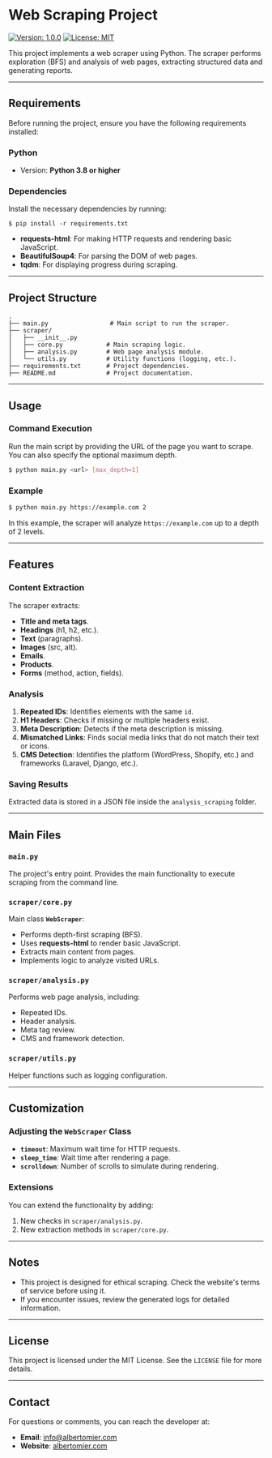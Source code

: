 # Web Scraping Project

[![Version: 1.0.0](https://img.shields.io/badge/Version-1.0.0-blue.svg)](./README.md)
[![License: MIT](https://img.shields.io/badge/License-MIT-yellow.svg)](./LICENSE)

This project implements a web scraper using Python. The scraper performs exploration (BFS) and analysis of web pages, extracting structured data and generating reports.

---

## Requirements

Before running the project, ensure you have the following requirements installed:

### Python

- Version: **Python 3.8 or higher**

### Dependencies

Install the necessary dependencies by running:

```
$ pip install -r requirements.txt
```

- **requests-html**: For making HTTP requests and rendering basic JavaScript.
- **BeautifulSoup4**: For parsing the DOM of web pages.
- **tqdm**: For displaying progress during scraping.

---

## Project Structure

```text
.
├── main.py                 # Main script to run the scraper.
├── scraper/
│   ├── __init__.py
│   ├── core.py            # Main scraping logic.
│   ├── analysis.py        # Web page analysis module.
│   └── utils.py           # Utility functions (logging, etc.).
├── requirements.txt       # Project dependencies.
├── README.md              # Project documentation.
```

---

## Usage

### Command Execution

Run the main script by providing the URL of the page you want to scrape. You can also specify the optional maximum depth.

```bash
$ python main.py <url> [max_depth=1]
```

### Example

```bash
$ python main.py https://example.com 2
```

In this example, the scraper will analyze `https://example.com` up to a depth of 2 levels.

---

## Features

### Content Extraction

The scraper extracts:

- **Title and meta tags**.
- **Headings** (h1, h2, etc.).
- **Text** (paragraphs).
- **Images** (src, alt).
- **Emails**.
- **Products**.
- **Forms** (method, action, fields).

### Analysis

1. **Repeated IDs**: Identifies elements with the same `id`.
2. **H1 Headers**: Checks if missing or multiple headers exist.
3. **Meta Description**: Detects if the meta description is missing.
4. **Mismatched Links**: Finds social media links that do not match their text or icons.
5. **CMS Detection**: Identifies the platform (WordPress, Shopify, etc.) and frameworks (Laravel, Django, etc.).

### Saving Results

Extracted data is stored in a JSON file inside the `analysis_scraping` folder.

---

## Main Files

### `main.py`

The project's entry point. Provides the main functionality to execute scraping from the command line.

### `scraper/core.py`

Main class **`WebScraper`**:

- Performs depth-first scraping (BFS).
- Uses **requests-html** to render basic JavaScript.
- Extracts main content from pages.
- Implements logic to analyze visited URLs.

### `scraper/analysis.py`

Performs web page analysis, including:

- Repeated IDs.
- Header analysis.
- Meta tag review.
- CMS and framework detection.

### `scraper/utils.py`

Helper functions such as logging configuration.

---

## Customization

### Adjusting the `WebScraper` Class

- **`timeout`**: Maximum wait time for HTTP requests.
- **`sleep_time`**: Wait time after rendering a page.
- **`scrolldown`**: Number of scrolls to simulate during rendering.

### Extensions

You can extend the functionality by adding:

1. New checks in `scraper/analysis.py`.
2. New extraction methods in `scraper/core.py`.

---

## Notes

- This project is designed for ethical scraping. Check the website's terms of service before using it.
- If you encounter issues, review the generated logs for detailed information.

---

## License

This project is licensed under the MIT License. See the `LICENSE` file for more details.

---

## Contact

For questions or comments, you can reach the developer at:

- **Email**: [info@albertomier.com](mailto:info@albertomier.com)
- **Website**: [albertomier.com](https://albertomier.com)

